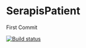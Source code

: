 # SerapisPatient
First Commit

[![Build status](https://build.appcenter.ms/v0.1/apps/631c6187-b1af-4cc3-9669-5347e6a8891f/branches/master/badge)](https://appcenter.ms)
